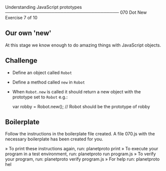 Understanding JavaScript prototypes
─────────────────────────────────────
070 Dot New
Exercise 7 of 10


## Our own 'new'

At this stage we know enough to do amazing things with JavaScript objects.

## Challenge

 * Define an object called `Robot`
 * Define a method called `new` in `Robot`
 * When `Robot.new` is called it should return a new object with the prototype set to `Robot` e.g.:

   var robby = Robot.new();
   // Robot should be the prototype of robby

## Boilerplate

Follow the instructions in the boilerplate file created.
A file 070.js with the necessary boilerplate has been created for you.


» To print these instructions again, run: planetproto print
» To execute your program in a test environment, run: planetproto run program.js
» To verify your program, run: planetproto verify program.js
» For help run: planetproto hel
